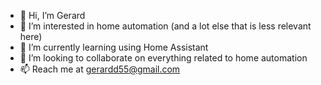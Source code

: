 - 👋 Hi, I’m Gerard
- 👀 I’m interested in home automation (and a lot else that is less relevant here)
- 🌱 I’m currently learning using Home Assistant
- 💞️ I’m looking to collaborate on everything related to home automation
- 📫 Reach me at gerardd55@gmail.com

<!---
gerardd55/gerardd55 is a ✨ special ✨ repository because its `README.md` (this file) appears on your GitHub profile.
You can click the Preview link to take a look at your changes.
--->

